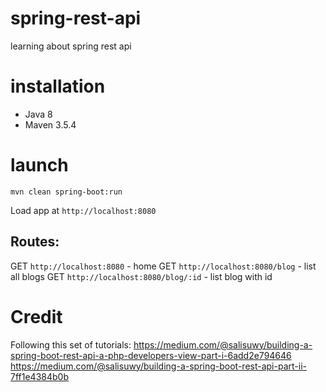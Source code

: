 # spring-rest-api
learning about spring rest api


# installation
- Java 8
- Maven 3.5.4

# launch
`mvn clean spring-boot:run`

Load app at `http://localhost:8080`

## Routes:
GET `http://localhost:8080` - home
GET `http://localhost:8080/blog` - list all blogs
GET `http://localhost:8080/blog/:id` - list blog with id


# Credit
Following this set of tutorials:
https://medium.com/@salisuwy/building-a-spring-boot-rest-api-a-php-developers-view-part-i-6add2e794646
https://medium.com/@salisuwy/building-a-spring-boot-rest-api-part-ii-7ff1e4384b0b
